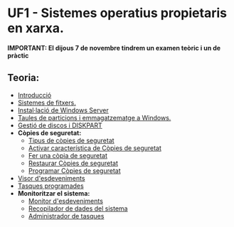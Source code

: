 # UF1 - Sistemes operatius propietaris en xarxa.

**IMPORTANT: El dijous 7 de novembre tindrem un examen teòric i un de pràctic**

## Teoria:

- [Introducció](uf1_teoria.md)
- [Sistemes de fitxers.](uf1_teoria_2.md)
- [Instal·lació de Windows Server](instalacio.md)
- [Taules de particions i emmagatzematge a Windows.](emmagatzematge.md)
- [Gestió de discos i DISKPART](discos.md)
- **Còpies de seguretat:**
  - [Tipus de còpies de seguretat](backups0.md)
  - [Activar característica de Còpies de seguretat](backups1.md)
  - [Fer una còpia de seguretat](backups2.md)
  - [Restaurar Còpies de seguretat](backups3.md)
  - [Programar Còpies de seguretat](backups4.md)
- [Visor d'esdeveniments](visor_esdeveniments.md)
- [Tasques programades](tasques_programades.md)
- **Monitoritzar el sistema:**
  - [Monitor d'esdeveniments](monitor.md)
  - [Recopilador de dades del sistema](informes.md)
  - [Administrador de tasques](supervisio.md)
